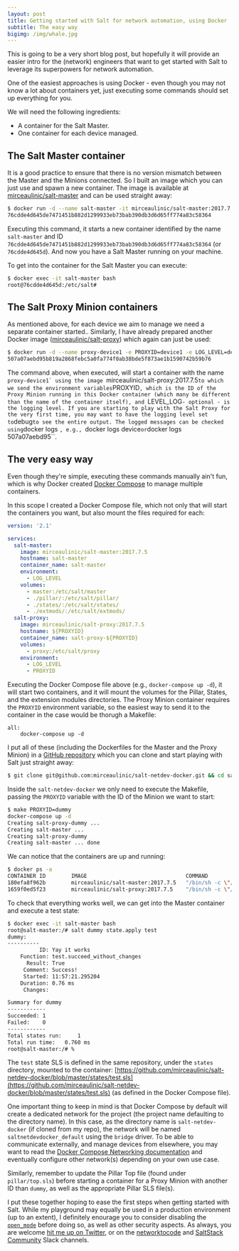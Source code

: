 ```yaml
---
layout: post
title: Getting started with Salt for network automation, using Docker
subtitle: The easy way
bigimg: /img/whale.jpg
---
```


This is going to be a very short blog post, but hopefully it will provide an
easier intro for the (network) engineers that want to get started with Salt
to leverage its superpowers for network automation.

One of the easiest approaches is using Docker - even though you may not know a
lot about containers yet, just executing some commands should set up everything
for you.

We will need the following ingredients:

- A container for the Salt Master.
- One container for each device managed.

The Salt Master container
-------------------------

It is a good practice to ensure that there is no version mismatch between the
Master and the Minions connected. So I built an image which you can just use
and spawn a new container. The image is available at 
[mirceaulinic/salt-master](https://hub.docker.com/r/mirceaulinic/salt-master/)
and can be used straight away:

```bash
$ docker run -d --name salt-master -it mirceaulinic/salt-master:2017.7.5
76cdde4d645de7471451b882d1299933eb73bab390db3d6d65ff774a83c58364
```

Executing this command, it starts a new container identified by the name
``salt-master`` and ID ``76cdde4d645de7471451b882d1299933eb73bab390db3d6d65ff774a83c58364``
(or ``76cdde4d645d``). And now you have a Salt Master running on your machine.

To get into the container for the Salt Master you can execute:

```bash
$ docker exec -it salt-master bash
root@76cdde4d645d:/etc/salt#
```
The Salt Proxy Minion containers
--------------------------------

As mentioned above, for each device we aim to manage we need a separate
container started.. Similarly, I have already prepared
another Docker image ([mirceaulinic/salt-proxy](https://hub.docker.com/r/mirceaulinic/salt-proxy))
which again can just be used:

```bash
$ docker run -d --name proxy-device1 -e PROXYID=device1 -e LOG_LEVEL=debug -it mirceaulinic/salt-proxy:2017.7.5
507a07aebd95b819a2868febc5a0fa774f0ab38bde5f873ae1b1590742b59b76
```

The command above, when executed, will start a container with the name
``proxy-device1` using the image ``mirceaulinic/salt-proxy:2017.7.5`` to which
we send the environment variables ``PROXYID``, which is the ID of the Proxy
Minion running in this Docker container (which many be different than the name
of the container itself), and ``LEVEL_LOG`` - optional - is the logging level.
If you are starting to play with the Salt Proxy for the very first time, you may
want to have the logging level set to ``debug`` to see the entire output. The
logged messages can be checked using ``docker logs <container name or ID>``,
e.g., ``docker logs device`` or ``docker logs 507a07aebd95``.

The very easy way
-----------------

Even though they're simple, executing these commands manually ain't fun, which
is why Docker created [Docker Compose](https://docs.docker.com/compose/) to
manage multiple containers.

In this scope I created a Docker Compose file, which not only that will start
the containers you want, but also mount the files required for each:

```yaml
version: '2.1'

services:
  salt-master:
    image: mirceaulinic/salt-master:2017.7.5
    hostname: salt-master
    container_name: salt-master
    environment:
      - LOG_LEVEL
    volumes:
      - master:/etc/salt/master
      - ./pillar/:/etc/salt/pillar/
      - ./states/:/etc/salt/states/
      - ./extmods/:/etc/salt/extmods/
  salt-proxy:
    image: mirceaulinic/salt-proxy:2017.7.5
    hostname: ${PROXYID}
    container_name: salt-proxy-${PROXYID}
    volumes:
      - proxy:/etc/salt/proxy
    environment:
      - LOG_LEVEL
      - PROXYID
```

Executing the Docker Compose file above (e.g., ``docker-compose up -d``), it
will start two containers, and it will mount the volumes for the Pillar, States,
and the extension modules directories. The Proxy Minion container requires the
``PROXYID`` environment variable, so the easiest way to send it to the container
in the case would be thorugh a Makefile:

```make
all:
    docker-compose up -d
```

I put all of these (including the Dockerfiles for the Master and the Proxy
Minion) in a [GitHub repository](https://github.com/mirceaulinic/salt-netdev-docker)
which you can clone and start playing with Salt just straight away:

```bash
$ git clone git@github.com:mirceaulinic/salt-netdev-docker.git && cd salt-netdev-docker
```

Inside the ``salt-netdev-docker`` we only need to execute the Makefile, passing
the ``PROXYID`` variable with the ID of the Minion we want to start:

```bash
$ make PROXYID=dummy
docker-compose up -d
Creating salt-proxy-dummy ...
Creating salt-master ...
Creating salt-proxy-dummy
Creating salt-master ... done
```

We can notice that the containers are up and running:

```bash
$ docker ps -a
CONTAINER ID        IMAGE                               COMMAND                   CREATED             STATUS              PORTS               NAMES
180efa8f962b        mirceaulinic/salt-master:2017.7.5   "/bin/sh -c \"/usr/..."   35 minutes ago      Up 35 minutes       4505-4506/tcp       salt-master
1659f0ed5f23        mirceaulinic/salt-proxy:2017.7.5    "/bin/sh -c \"/usr/..."   35 minutes ago      Up 35 minutes                           salt-proxy-dummy
```

To check that everything works well, we can get into the Master container and
execute a test state:

```bash
$ docker exec -it salt-master bash
root@salt-master:/# salt dummy state.apply test
dummy:
----------
          ID: Yay it works
    Function: test.succeed_without_changes
      Result: True
     Comment: Success!
     Started: 11:57:21.295204
    Duration: 0.76 ms
     Changes:

Summary for dummy
------------
Succeeded: 1
Failed:    0
------------
Total states run:     1
Total run time:   0.760 ms
root@salt-master:/# %
```

The ``test`` state SLS is defined in the same repository, under the ``states``
directory, mounted to the container:
[https://github.com/mirceaulinic/salt-netdev-docker/blob/master/states/test.sls](https://github.com/mirceaulinic/salt-netdev-docker/blob/master/states/test.sls)
(as defined in the Docker Compose file).

One important thing to keep in mind is that Docker Compose by default will
create a dedicated network for the project (the project name defaulting to the
directory name). In this case, as the directory name is ``salt-netdev-docker``
(if cloned from my repo), the network will be named ``saltnetdevdocker_default``
using the ``bridge`` driver. To be able to communicate externally, and manage
devices from elsewhere, you may want to read the
[Docker Compose Networking documentation](https://docs.docker.com/compose/networking/)
and eventually configure other network(s) depending on your own use case.

Similarly, remember to update the Pillar Top file (found under
``pillar/top.sls``) before starting a container for a Proxy Minion with another
ID than ``dummy``, as well as the appropriate Pillar SLS file(s).

I put these together hoping to ease the first steps when getting started with
Salt. While my playground may equally be used in a production environment (up to
an extent), I definitely enourage you to consider disabling the 
[``open_mode``](https://docs.saltstack.com/en/latest/ref/configuration/master.html#open-mode)
before doing so, as well as other security aspects. As always, you are welcome
[hit me up on Twitter](twitter.com/mirceaulinic), or on the
[networktocode](https://networktocode.slack.com) and
[SaltStack Community](https://saltstackcommunity.slack.com) Slack channels.
